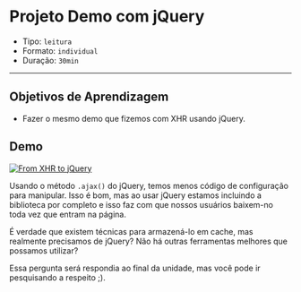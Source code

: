 # Projeto Demo com jQuery

- Tipo: `leitura`
- Formato: `individual`
- Duração: `30min`

***

## Objetivos de Aprendizagem

- Fazer o mesmo demo que fizemos com XHR usando jQuery.

## Demo

[![From XHR to jQuery](https://img.youtube.com/vi/hp7uqScG4tQ/0.jpg)](https://youtu.be/hp7uqScG4tQ)

Usando o método `.ajax()` do jQuery, temos menos código de configuração para manipular. Isso é bom, mas ao usar jQuery estamos incluindo a biblioteca por completo e isso faz com que nossos usuários baixem-no toda vez que entram na página.

É verdade que existem técnicas para armazená-lo em cache, mas realmente precisamos de jQuery? Não há outras ferramentas melhores que possamos utilizar?

Essa pergunta será respondia ao final da unidade, mas você pode ir pesquisando a respeito ;).
